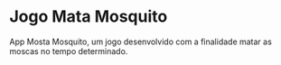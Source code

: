 # Jogo Mata Mosquito
 App Mosta Mosquito, um jogo desenvolvido com a finalidade matar as moscas no tempo determinado.
